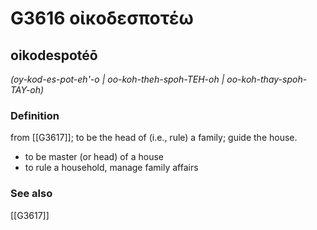 # G3616 οἰκοδεσποτέω

## oikodespotéō

_(oy-kod-es-pot-eh'-o | oo-koh-theh-spoh-TEH-oh | oo-koh-thay-spoh-TAY-oh)_

### Definition

from [[G3617]]; to be the head of (i.e., rule) a family; guide the house.

- to be master (or head) of a house
- to rule a household, manage family affairs

### See also

[[G3617]]


